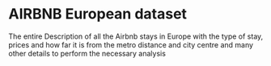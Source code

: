 # AIRBNB European dataset #

The entire Description of all the Airbnb stays in Europe with the type of stay, prices and how far it is from the metro distance and city centre and many other details to perform the necessary analysis